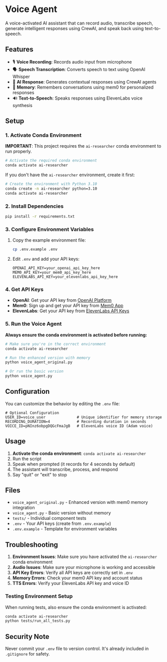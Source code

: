 # Voice Agent

A voice-activated AI assistant that can record audio, transcribe speech, generate intelligent responses using CrewAI, and speak back using text-to-speech.

## Features

- 🎙️ **Voice Recording**: Records audio input from microphone
- 🗣️ **Speech Transcription**: Converts speech to text using OpenAI Whisper
- 🧠 **AI Response**: Generates contextual responses using CrewAI agents
- 💭 **Memory**: Remembers conversations using mem0 for personalized responses
- 🔊 **Text-to-Speech**: Speaks responses using ElevenLabs voice synthesis

## Setup

### 1. Activate Conda Environment

**IMPORTANT**: This project requires the `ai-researcher` conda environment to run properly.

```bash
# Activate the required conda environment
conda activate ai-researcher
```

If you don't have the `ai-researcher` environment, create it first:
```bash
# Create the environment with Python 3.10
conda create -n ai-researcher python=3.10
conda activate ai-researcher
```

### 2. Install Dependencies

```bash
pip install -r requirements.txt
```

### 3. Configure Environment Variables

1. Copy the example environment file:
   ```bash
   cp .env.example .env
   ```

2. Edit `.env` and add your API keys:
   ```env
   OPENAI_API_KEY=your_openai_api_key_here
   MEM0_API_KEY=your_mem0_api_key_here
   ELEVENLABS_API_KEY=your_elevenlabs_api_key_here
   ```

### 4. Get API Keys

- **OpenAI**: Get your API key from [OpenAI Platform](https://platform.openai.com/api-keys)
- **Mem0**: Sign up and get your API key from [Mem0 App](https://app.mem0.ai/)
- **ElevenLabs**: Get your API key from [ElevenLabs API Keys](https://elevenlabs.io/app/api-keys)

### 5. Run the Voice Agent

**Always ensure the conda environment is activated before running:**

```bash
# Make sure you're in the correct environment
conda activate ai-researcher

# Run the enhanced version with memory
python voice_agent_original.py

# Or run the basic version
python voice_agent.py
```

## Configuration

You can customize the behavior by editing the `.env` file:

```env
# Optional Configuration
USER_ID=voice_user              # Unique identifier for memory storage
RECORDING_DURATION=4            # Recording duration in seconds
VOICE_ID=pNInz6obpgDQGcFmaJgB   # ElevenLabs voice ID (Adam voice)
```

## Usage

1. **Activate the conda environment**: `conda activate ai-researcher`
2. Run the script
3. Speak when prompted (it records for 4 seconds by default)
4. The assistant will transcribe, process, and respond
5. Say "quit" or "exit" to stop

## Files

- `voice_agent_original.py` - Enhanced version with mem0 memory integration
- `voice_agent.py` - Basic version without memory
- `tests/` - Individual component tests
- `.env` - Your API keys (create from `.env.example`)
- `.env.example` - Template for environment variables

## Troubleshooting

1. **Environment Issues**: Make sure you have activated the `ai-researcher` conda environment
2. **Audio Issues**: Make sure your microphone is working and accessible
3. **API Key Errors**: Verify all API keys are correctly set in `.env`
4. **Memory Errors**: Check your mem0 API key and account status
5. **TTS Errors**: Verify your ElevenLabs API key and voice ID

### Testing Environment Setup

When running tests, also ensure the conda environment is activated:

```bash
conda activate ai-researcher
python tests/run_all_tests.py
```

## Security Note

Never commit your `.env` file to version control. It's already included in `.gitignore` for safety.